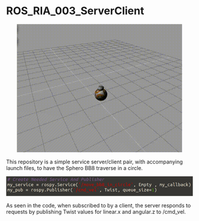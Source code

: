 # ROS_RIA_003_ServerClient

<p align="center">
  <img src="/images/bb8_circle.gif" alt="BB8 Circle GIF">
</p>


This repository is a simple service server/client pair, with accompanying launch files, to have the Sphero BB8 traverse in a circle.

<p align="center">
  <img src="/images/service_publisher.png" alt="Service/Publisher Code Excerpt">
</p>

As seen in the code, when subscribed to by a client, the server responds to requests by publishing Twist values for linear.x and angular.z to /cmd_vel.
